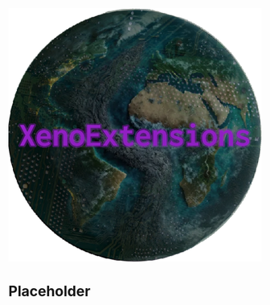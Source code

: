 ![Logo](https://raw.githubusercontent.com/XenoExtensions/assets/main/logo/logo_512x512.png)

# Placeholder
